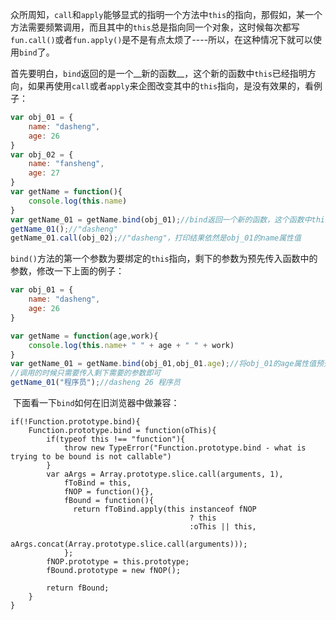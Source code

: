 ​	众所周知，`call`和`apply`能够显式的指明一个方法中`this`的指向，那假如，某一个方法需要频繁调用，而且其中的`this`总是指向同一个对象，这时候每次都写`fun.call()`或者`fun.apply()`是不是有点太烦了----所以，在这种情况下就可以使用`bind`了。

​	首先要明白，`bind`返回的是一个__新的函数__，这个新的函数中`this`已经指明方向，如果再使用`call`或者`apply`来企图改变其中的`this`指向，是没有效果的，看例子：

```javascript
var obj_01 = {
  	name: "dasheng",
  	age: 26
}
var obj_02 = {
  	name: "fansheng",
  	age: 27
}
var getName = function(){
  	console.log(this.name)
}
var getName_01 = getName.bind(obj_01);//bind返回一个新的函数，这个函数中this始终指向obj_01
getName_01();//"dasheng"
getName_01.call(obj_02);//"dasheng"，打印结果依然是obj_01的name属性值
```

​	`bind()`方法的第一个参数为要绑定的`this`指向，剩下的参数为预先传入函数中的参数，修改一下上面的例子：

```javascript
var obj_01 = {
  	name: "dasheng",
  	age: 26
}

var getName = function(age,work){
  	console.log(this.name+ " " + age + " " + work)
}
var getName_01 = getName.bind(obj_01,obj_01.age);//将obj_01的age属性值预先传入方法中
//调用的时候只需要传入剩下需要的参数即可
getName_01("程序员");//dasheng 26 程序员
```

​	下面看一下`bind`如何在旧浏览器中做兼容：

```
if(!Function.prototype.bind){
  	Function.prototype.bind = function(oThis){
      	if(typeof this !== "function"){
          	throw new TypeError("Function.prototype.bind - what is trying to be bound is not callable")
      	}
      	var aArgs = Array.prototype.slice.call(arguments, 1),
          	fToBind = this,
          	fNOP = function(){},
          	fBound = function(){
              return fToBind.apply(this instanceof fNOP
              							? this
              							:oThis || this,
              							aArgs.concat(Array.prototype.slice.call(arguments)));
          	};
      	fNOP.prototype = this.prototype;
      	fBound.prototype = new fNOP();
      	
      	return fBound;
  	}
}
```

